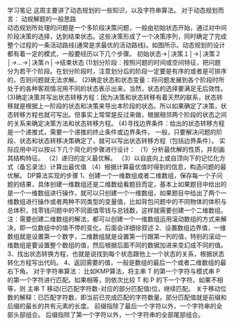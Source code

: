 学习笔记
这周主要讲了动态规划的一些知识，以及字符串算法。
对于动态规划而言：
动规解题的一般思路   
 动态规划所处理的问题是一个多阶段决策问题，一般由初始状态开始，通过对中间阶段决策的选择，达到结束状态。这些决策形成了一个决策序列，同时确定了完成整个过程的一条活动路线(通常是求最优的活动路线)。如图所示。动态规划的设计都有着一定的模式，一般要经历以下几个步骤。
    初始状态→│决策１│→│决策２│→…→│决策ｎ│→结束状态
    (1)划分阶段：按照问题的时间或空间特征，把问题分为若干个阶段。在划分阶段时，注意划分后的阶段一定要是有序的或者是可排序的，否则问题就无法求解。
    (2)确定状态和状态变量：将问题发展到各个阶段时所处于的各种客观情况用不同的状态表示出来。当然，状态的选择要满足无后效性。
    (3)确定决策并写出状态转移方程：因为决策和状态转移有着天然的联系，状态转移就是根据上一阶段的状态和决策来导出本阶段的状态。所以如果确定了决策，状态转移方程也就可写出。但事实上常常是反过来做，根据相邻两个阶段的状态之间的关系来确定决策方法和状态转移方程。
    (4)寻找边界条件：给出的状态转移方程是一个递推式，需要一个递推的终止条件或边界条件。
    一般，只要解决问题的阶段、状态和状态转移决策确定了，就可以写出状态转移方程（包括边界条件）。
实际应用中可以按以下几个简化的步骤进行设计：
    （1）分析最优解的性质，并刻画其结构特征。
    （2）递归的定义最优解。
    （3）以自底向上或自顶向下的记忆化方式（备忘录法）计算出最优值
    （4）根据计算最优值时得到的信息，构造问题的最优解。
DP算法实现的步骤
1、创建一个一维数组或者二维数组，保存每一个子问题的结果，具体创建一维数组还是二维数组看题目而定，基本上如果题目中给出的是一个一维数组进行操作，就可以只创建一个一维数组，如果题目中给出了两个一维数组进行操作或者两种不同类型的变量值，比如背包问题中的不同物体的体积与总体积，找零钱问题中的不同面值零钱与总钱数，这样就需要创建一个二维数组。
注：需要创建二维数组的解法，都可以创建一个一维数组运用滚动数组的方式来解决，即一位数组中的值不停的变化，后面会详细徐叙述
2、设置数组边界值，一维数组就是设置第一个数字，二维数组就是设置第一行跟第一列的值，特别的滚动一维数组是要设置整个数组的值，然后根据后面不同的数据加进来变幻成不同的值。
3、找出状态转换方程，也就是说找到每个状态跟他上一个状态的关系，根据状态转化方程写出代码。
4、返回需要的值，一般是数组的最后一个或者二维数组的最右下角。
对于字符串算法：
比如KMP算法，将主串 T 的第一个字符与模式串 P 的第一个字符进行匹配。如果相等，则依次比较 T 和 P 的下一个字符。如果不相等，则 主串 T 移动(已匹配字符数-对应的部分匹配值)位，继续匹配。
关于移动位数的解释：已匹配字符数，即当前已完成匹配的字符数量。部分匹配值就是前缀和后缀的最长的共有元素的长度。
前缀指除了最后一个字符以外，一个字符串的全部头部组合。
后缀指除了第一个字符以外，一个字符串的全部尾部组合。

